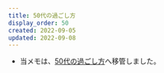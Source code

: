 ```yaml
---
title: 50代の過ごし方
display_order: 50
created: 2022-09-05
updated: 2022-09-08
---
```

- 当メモは、[50代の過ごし方](https://thinktwice.tech/life/ways_to_spend_time/how_to_spend_your_50s/)へ移管しました。